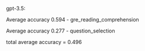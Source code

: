 gpt-3.5:

Average accuracy 0.594 - gre_reading_comprehension

Average accuracy 0.277 - question_selection

total average accuracy = 0.496
